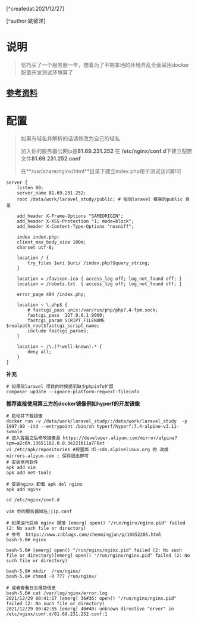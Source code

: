 [^createdat:2021/12/27]

[^author:姚留洋]

# 说明

> 恰巧买了一个服务器一年，想着为了不把本地的环境弄乱全面采用docker配置开发测试环境算了

## [参考资料](https://www.cnblogs.com/jfaith/p/11991228.html)

# 配置

> 如果有域名并解析的话请修改为自己的域名
>
> 加入你的服务器公网ip是**81.69.231.252** 在 **/etc/nginx/conf.d**下建立配置文件**81.69.231.252.conf**
>
> 在**/usr/share/nginx/html**目录下建立index.php用于测试访问即可

```shell
server {
    listen 80;
    server_name 81.69.231.252;
    root /data/work/laravel_study/public; # 指向laravel 框架的public 目录

    add_header X-Frame-Options "SAMEORIGIN";
    add_header X-XSS-Protection "1; mode=block";
    add_header X-Content-Type-Options "nosniff";

    index index.php;
    client_max_body_size 100m;
    charset utf-8;

    location / {
        try_files $uri $uri/ /index.php?$query_string;
    }

    location = /favicon.ico { access_log off; log_not_found off; }
    location = /robots.txt  { access_log off; log_not_found off; }

    error_page 404 /index.php;

    location ~ \.php$ {
        # fastcgi_pass unix:/var/run/php/php7.4-fpm.sock;
        fastcgi_pass  127.0.0.1:9000;
        fastcgi_param SCRIPT_FILENAME $realpath_root$fastcgi_script_name;
        include fastcgi_params;
    }

    location ~ /\.(?!well-known).* {
        deny all;
    }
}

```

**补充**

```shell
# 如果玩laravel 项目的时候提示缺少phpinfo扩展
composer update --ignore-platform-req=ext-fileinfo
```

**推荐直接使用第三方的docker镜像例如hyperf的开发镜像**

```shell
# 启动并下载镜像
docker run -v /data/work/laravel_study/:/data/work/laravel_study  -p 1997:80 -itd --entrypoint /bin/sh hyperf/hyperf:7.4-alpine-v3.11-swoole
# 进入容器之后修改镜像源 https://developer.aliyun.com/mirror/alpine?spm=a2c6h.13651102.0.0.3e221b11a7F6xt
vi /etc/apk/repositories #将里面 dl-cdn.alpinelinux.org 的 改成 mirrors.aliyun.com ; 保存退出即可
# 安装常用软件
apk add vim 
apk add net-tools

# 安装nginx 卸载 apk del nginx 
apk add nginx

cd /etc/nginx/conf.d 

vim 你的服务器域名||ip.conf

# 如果运行启动 nginx 报错 [emerg] open() "/run/nginx/nginx.pid" failed (2: No such file or directory)
# 参考  https://www.cnblogs.com/chenmingjun/p/10052205.html
bash-5.0# nginx

bash-5.0# [emerg] open() "/run/nginx/nginx.pid" failed (2: No such file or directory)[emerg] open() "/run/nginx/nginx.pid" failed (2: No such file or directory)

bash-5.0# mkdir  /run/nginx/
bash-5.0# chmod -R 777 /run/nginx/

# 或者查看日志报错信息
bash-5.0# cat /var/log/nginx/error.log
2021/12/29 00:41:17 [emerg] 36#36: open() "/run/nginx/nginx.pid" failed (2: No such file or directory)
2021/12/29 00:42:55 [emerg] 40#40: unknown directive "erver" in /etc/nginx/conf.d/81.69.231.252.conf:1


```

